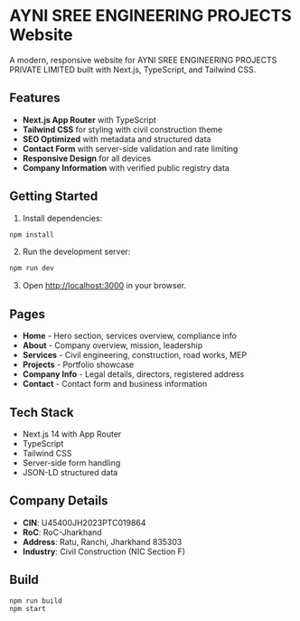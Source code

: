 # AYNI SREE ENGINEERING PROJECTS Website

A modern, responsive website for AYNI SREE ENGINEERING PROJECTS PRIVATE LIMITED built with Next.js, TypeScript, and Tailwind CSS.

## Features

- **Next.js App Router** with TypeScript
- **Tailwind CSS** for styling with civil construction theme
- **SEO Optimized** with metadata and structured data
- **Contact Form** with server-side validation and rate limiting
- **Responsive Design** for all devices
- **Company Information** with verified public registry data

## Getting Started

1. Install dependencies:
```bash
npm install
```

2. Run the development server:
```bash
npm run dev
```

3. Open [http://localhost:3000](http://localhost:3000) in your browser.

## Pages

- **Home** - Hero section, services overview, compliance info
- **About** - Company overview, mission, leadership
- **Services** - Civil engineering, construction, road works, MEP
- **Projects** - Portfolio showcase
- **Company Info** - Legal details, directors, registered address
- **Contact** - Contact form and business information

## Tech Stack

- Next.js 14 with App Router
- TypeScript
- Tailwind CSS
- Server-side form handling
- JSON-LD structured data

## Company Details

- **CIN**: U45400JH2023PTC019864
- **RoC**: RoC-Jharkhand
- **Address**: Ratu, Ranchi, Jharkhand 835303
- **Industry**: Civil Construction (NIC Section F)

## Build

```bash
npm run build
npm start
```
